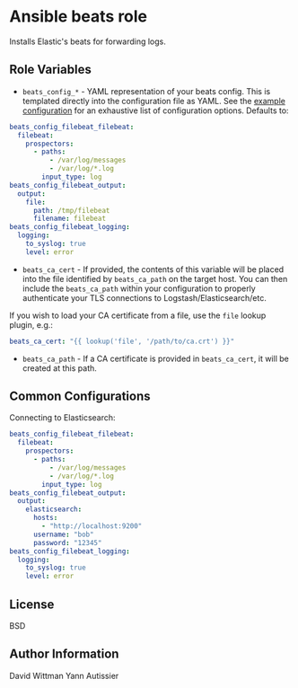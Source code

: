 Ansible beats role
=========

Installs Elastic's beats for forwarding logs.

Role Variables
--------------

 - `beats_config_*` - YAML representation of your beats config. This is templated directly into the configuration file as YAML. See the [example configuration](https://github.com/elastic/filebeat/blob/master/etc/filebeat.yml) for an exhaustive list of configuration options. Defaults to:

  ``` yaml
  beats_config_filebeat_filebeat:
    filebeat:
      prospectors:
        - paths:
            - /var/log/messages
            - /var/log/*.log
          input_type: log
  beats_config_filebeat_output:
    output:
      file:
        path: /tmp/filebeat
        filename: filebeat
  beats_config_filebeat_logging:
    logging:
      to_syslog: true
      level: error
  ```
 - `beats_ca_cert` - If provided, the contents of this variable will be placed into the file identified by `beats_ca_path` on the target host. You can then include the `beats_ca_path` within your configuration to properly authenticate your TLS connections to Logstash/Elasticsearch/etc.
 
  If you wish to load your CA certificate from a file, use the `file` lookup plugin, e.g.:
  ``` yaml
  beats_ca_cert: "{{ lookup('file', '/path/to/ca.crt') }}"
  ```
 - `beats_ca_path` - If a CA certificate is provided in `beats_ca_cert`, it will be created at this path. 

Common Configurations
---------------------

Connecting to Elasticsearch:

  ``` yaml
  beats_config_filebeat_filebeat:
    filebeat:
      prospectors:
        - paths:
            - /var/log/messages
            - /var/log/*.log
          input_type: log
  beats_config_filebeat_output:
    output:
      elasticsearch:
        hosts:
          - "http://localhost:9200"
        username: "bob"
        password: "12345"
  beats_config_filebeat_logging:
    logging:
      to_syslog: true
      level: error
  ```

License
-------

BSD

Author Information
------------------

David Wittman
Yann Autissier
